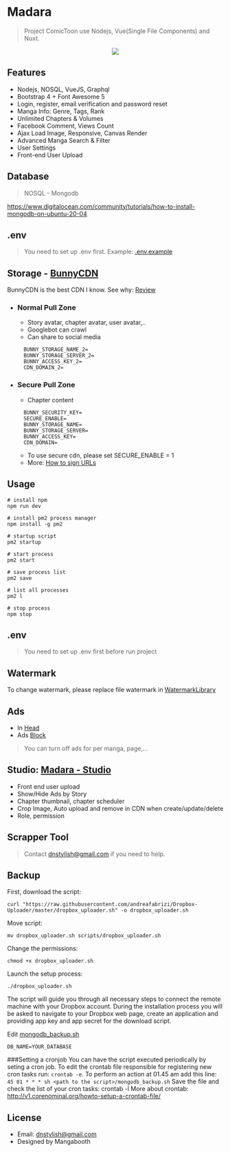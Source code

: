 # Madara

> Project ComicToon use Nodejs, Vue(Single File Components) and Nuxt.

<p align="center">
<img src="https://i.imgur.com/ATofjdw.png">
</p>

## Features
- Nodejs, NOSQL, VueJS, Graphql
- Bootstrap 4 + Font Awesome 5
- Login, register, email verification and password reset
- Manga Info: Genre, Tags, Rank
- Unlimited Chapters & Volumes
- Facebook Comment, Views Count
- Ajax Load Image, Responsive, Canvas Render
- Advanced Manga Search & Filter
- User Settings
- Front-end User Upload

## Database
> NOSQL - Mongodb

https://www.digitalocean.com/community/tutorials/how-to-install-mongodb-on-ubuntu-20-04

## .env
> You need to set up .env first. Example: [.env.example](https://github.com/dnstylish/madara/blob/master/.env.example)

## Storage - [BunnyCDN](https://bunny.net/)
BunnyCDN is the best CDN I know. See why: [Review](https://www.techradar.com/reviews/bunny-cdn)

- ### Normal Pull Zone
    - Story avatar, chapter avatar, user avatar,..
    - Googlebot can crawl
    - Can share to social media
  ```
    BUNNY_STORAGE_NAME_2=
    BUNNY_STORAGE_SERVER_2=
    BUNNY_ACCESS_KEY_2=
    CDN_DOMAIN_2=
  ```
- ### Secure Pull Zone
    - Chapter content
  ```
    BUNNY_SECURITY_KEY=
    SECURE_ENABLE=
    BUNNY_STORAGE_NAME=
    BUNNY_STORAGE_SERVER=
    BUNNY_ACCESS_KEY=
    CDN_DOMAIN=
  ```
  - To use secure cdn, please set SECURE_ENABLE = 1
  - More: [How to sign URLs](https://support.bunny.net/hc/en-us/articles/360016055099-How-to-sign-URLs-for-BunnyCDN-Token-Authentication)
## Usage

```
# install npm
npm run dev

# install pm2 process manager
npm install -g pm2

# startup script
pm2 startup

# start process
pm2 start

# save process list
pm2 save

# list all processes
pm2 l

# stop process
npm stop
```

## .env
> You need to set up .env first before run project

## Watermark
To change watermark, please replace file watermark in [WatermarkLibrary](https://github.com/dnstylish/madara/tree/master/modules/image/lib)

## Ads
- In [Head](https://github.com/dnstylish/madara/blob/5be43b2223578254fe76ab9184d50bac87919fa4/views/includes/head.ejs#L67)
- Ads [Block](https://github.com/dnstylish/madara/blob/master/views/includes/ads.ejs)
> You can turn off ads for per manga, page,...

## Studio: [Madara - Studio](https://github.com/dnstylish/madara-studio)
- Front end user upload
- Show/Hide Ads by Story
- Chapter thumbnail, chapter scheduler
- Crop Image, Auto upload and remove in CDN when create/update/delete
- Role, permission

## Scrapper Tool
> Contact [dnstylish@gmail.com](mailto:someone@yoursite.com) if you need to help.

## Backup


First, download the script:
```
curl "https://raw.githubusercontent.com/andreafabrizi/Dropbox-Uploader/master/dropbox_uploader.sh" -o dropbox_uploader.sh
```
Move script:
```
mv dropbox_uploader.sh scripts/dropbox_uploader.sh
```
Change the permissions:
```
chmod +x dropbox_uploader.sh
```
Launch the setup process:
```
./dropbox_uploader.sh
```
The script will guide you through all necessary steps to connect the remote machine with your Dropbox account. During the installation process you will be asked to navigate to your Dropbox web page, create an application and providing app key and app secret for the download script.

Edit [mongodb_backup.sh](https://github.com/dnstylish/madara/blob/3427321df9008deef2206d367d8be80761947360/mongodb_backup.sh#L18)
```
DB_NAME=YOUR_DATABASE
```
###Setting a cronjob
You can have the script executed periodically by seting a cron job. To edit the crontab file responsible for registering new cron tasks run: `crontab -e`. To perform an action at 01.45 am add this line: `45 01 * * * sh <path to the script>/mongodb_backup.sh` Save the file and check the list of your cron tasks: crontab -l More about crontab: http://v1.corenominal.org/howto-setup-a-crontab-file/

## License
- Email: dnstylish@gmail.com
- Designed by Mangabooth
